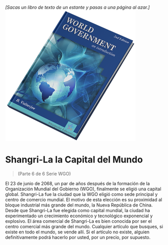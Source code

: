 *[Sacas un libro de texto de un estante y pasas a una página al azar.]*
 ![Gobierno mundial: una introducción](/resources/lore/textbookgov25.png)

 # Shangri-La la Capital del Mundo
 > (Parte 6 de 6 Serie WGO)

 El 23 de junio de 2068, un par de años después de la formación de la Organización Mundial del Gobierno (WGO), finalmente se eligió una capital global.  Shangri-La fue la ciudad que la WGO eligió como sede principal y centro de comercio mundial.  El motivo de esta elección es su proximidad al bloque industrial más grande del mundo, la Nueva República de China.  Desde que Shangri-La fue elegida como capital mundial, la ciudad ha experimentado un crecimiento económico y tecnológico exponencial y explosivo.  El área comercial de Shangri-La es bien conocida por ser el centro comercial más grande del mundo.  Cualquier artículo que busques, si existe en todo el mundo, se vende allí.  Si el artículo no existe, alguien definitivamente podrá hacerlo por usted, por un precio, por supuesto.
